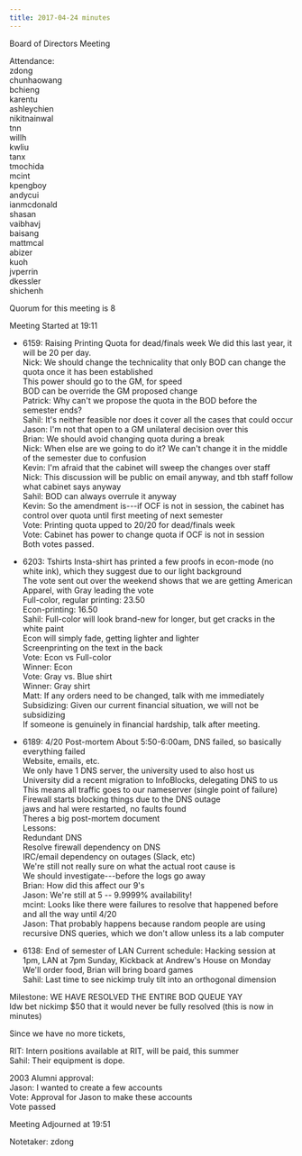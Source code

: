 ```yaml
---
title: 2017-04-24 minutes
---
```

Board of Directors Meeting   

Attendance:   
zdong   
chunhaowang   
bchieng   
karentu   
ashleychien   
nikitnainwal   
tnn   
willh   
kwliu   
tanx   
tmochida   
mcint   
kpengboy   
andycui   
ianmcdonald   
shasan   
vaibhavj   
baisang   
mattmcal   
abizer   
kuoh   
jvperrin   
dkessler   
shichenh   

Quorum for this meeting is 8   

Meeting Started at 19:11   

* 6159: Raising Printing Quota for dead/finals week
    We did this last year, it will be 20 per day.   
    Nick: We should change the technicality that only BOD can change the quota once it has been established   
	This power should go to the GM, for speed   
	BOD can be override the GM proposed change   
	Patrick: Why can't we propose the quota in the BOD before the semester ends?   
	    Sahil: It's neither feasible nor does it cover all the cases that could occur   
	Jason: I'm not that open to a GM unilateral decision over this   
	Brian: We should avoid changing quota during a break   
	    Nick: When else are we going to do it? We can't change it in the middle of the semester due to confusion   
	Kevin: I'm afraid that the cabinet will sweep the changes over staff   
	    Nick: This discussion will be public on email anyway, and tbh staff follow what cabinet says anyway   
	    Sahil: BOD can always overrule it anyway   
	Kevin: So the amendment is---if OCF is not in session, the cabinet has control over quota until first meeting of next semester   
    Vote: Printing quota upped to 20/20 for dead/finals week   
    Vote: Cabinet has power to change quota if OCF is not in session   
    Both votes passed.   

* 6203: Tshirts
    Insta-shirt has printed a few proofs in econ-mode (no white ink), which they suggest due to our light background   
    The vote sent out over the weekend shows that we are getting American Apparel, with Gray leading the vote   
    Full-color, regular printing: 23.50   
    Econ-printing: 16.50   
    Sahil: Full-color will look brand-new for longer, but get cracks in the white paint   
	   Econ will simply fade, getting lighter and lighter   
    Screenprinting on the text in the back   
    Vote: Econ vs Full-color   
    Winner: Econ   
    Vote: Gray vs. Blue shirt   
    Winner: Gray shirt   
    Matt: If any orders need to be changed, talk with me immediately   
    Subsidizing: Given our current financial situation, we will not be subsidizing   
	If someone is genuinely in financial hardship, talk after meeting.   

* 6189: 4/20 Post-mortem
    About 5:50-6:00am, DNS failed, so basically everything failed   
	Website, emails, etc.   
	We only have 1 DNS server, the university used to also host us   
	    University did a recent migration to InfoBlocks, delegating DNS to us   
		This means all traffic goes to our nameserver (single point of failure)   
    Firewall starts blocking things due to the DNS outage   
    jaws and hal were restarted, no faults found   
    Theres a big post-mortem document   
    Lessons:   
	Redundant DNS   
	Resolve firewall dependency on DNS   
	IRC/email dependency on outages (Slack, etc)   
    We're still not really sure on what the actual root cause is   
	We should investigate---before the logs go away   
    Brian: How did this affect our 9's   
        Jason: We're still at 5 -- 9.9999% availability!   
    mcint: Looks like there were failures to resolve that happened before and all the way until 4/20   
	Jason: That probably happens because random people are using recursive DNS queries, which we don't allow unless its a lab computer   

* 6138: End of semester of LAN
    Current schedule: Hacking session at 1pm, LAN at 7pm Sunday, Kickback at Andrew's House on Monday   
    We'll order food, Brian will bring board games   
    Sahil: Last time to see nickimp truly tilt into an orthogonal dimension   

Milestone: WE HAVE RESOLVED THE ENTIRE BOD QUEUE YAY   
ldw bet nickimp $50 that it would never be fully resolved (this is now in minutes)   

Since we have no more tickets,   

RIT: Intern positions available at RIT, will be paid, this summer   
Sahil: Their equipment is dope.   

2003 Alumni approval:   
    Jason: I wanted to create a few accounts   
    Vote: Approval for Jason to make these accounts   
    Vote passed   

Meeting Adjourned at 19:51   

Notetaker: zdong   
